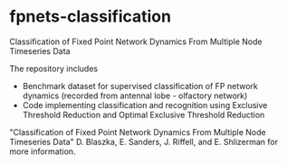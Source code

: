 # fpnets-classification
Classification of Fixed Point Network Dynamics From Multiple Node Timeseries Data

The repository includes 
* Benchmark dataset for supervised classification of FP network dynamics (recorded from antennal lobe - olfactory network) 
* Code implementing classification and recognition using Exclusive Threshold Reduction and Optimal Exclusive Threshold Reduction

"Classification of Fixed Point Network Dynamics From Multiple Node Timeseries Data"
D. Blaszka, E. Sanders, J. Riffell, and E. Shlizerman
for more information.
